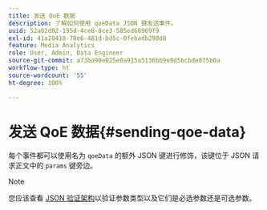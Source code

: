```yaml
---
title: 发送 QoE 数据
description: 了解如何使用 qoeData JSON 键发送事件。
uuid: 52a02d92-195d-4ce8-8ce3-585ed68969f9
exl-id: 41a20410-78e6-481d-bd5c-0febadb290d8
feature: Media Analytics
role: User, Admin, Data Engineer
source-git-commit: a73ba98e025e0a915a5136bb9e0d5bcbde875b0a
workflow-type: ht
source-wordcount: '55'
ht-degree: 100%

---
```


# 发送 QoE 数据{#sending-qoe-data}

每个事件都可以使用名为 `qoeData` 的额外 JSON 键进行修饰，该键位于 JSON 请求正文中的 `params` 键旁边。

>[!NOTE]
>
>您应该查看 [JSON 验证架构](mc-api-validate-reqs.md)以验证参数类型以及它们是必选参数还是可选参数。
